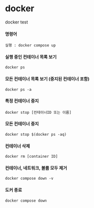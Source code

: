 # docker
docker test

#### 명령어

`실행 : docker compose up`

#### 실행 중인 컨테이너 목록 보기
`docker ps`

#### 모든 컨테이너 목록 보기 (중지된 컨테이너 포함)
`docker ps -a`

#### 특정 컨테이너 중지
`docker stop [컨테이너ID 또는 이름]`

#### 모든 컨테이너 중지
`docker stop $(docker ps -aq)`

#### 컨테이너 삭제
`docker rm [container ID]`


#### 컨테이너, 네트워크, 볼륨 모두 제거
`docker compose down -v`

#### 도커 종료
`docker compose down`
